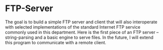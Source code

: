 # FTP-Server

The goal is to build a simple FTP server and client that will also interoperate with selected implementations 
of the standard Internet FTP service commonly used in this department. 
Here is the first piece of an FTP server – string-parsing and a basic engine to serve files. 
In the future, I will extend this program to communicate with a remote client.
